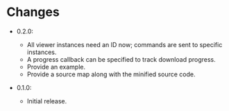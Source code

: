# Changes

* 0.2.0:
	- All viewer instances need an ID now; commands are sent to specific instances.
	- A progress callback can be specified to track download progress.
	- Provide an example.
	- Provide a source map along with the minified source code.

* 0.1.0:
	- Initial release.
